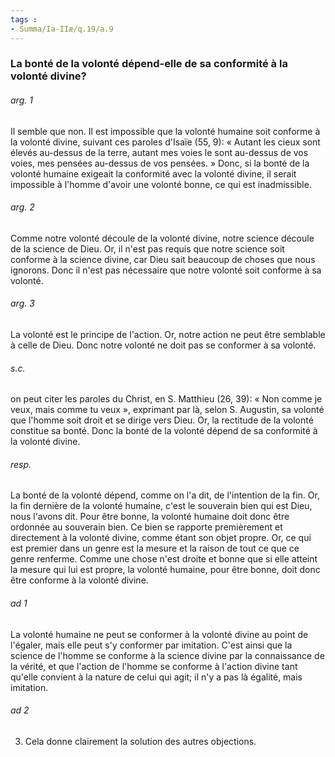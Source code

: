```yaml
---
tags : 
- Summa/Ia-IIæ/q.19/a.9
---
```


### La bonté de la volonté dépend-elle de sa conformité à la volonté divine?

###### arg. 1
Il semble que non. Il est impossible que la volonté humaine soit conforme à la volonté divine, suivant ces paroles d'Isaïe (55, 9): « Autant les cieux sont élevés au-dessus de la terre, autant mes voies le sont au-dessus de vos voies, mes pensées au-dessus de vos pensées. » Donc, si la bonté de la volonté humaine exigeait la conformité avec la volonté divine, il serait impossible à l'homme d'avoir une volonté bonne, ce qui est inadmissible. 

###### arg. 2
Comme notre volonté découle de la volonté divine, notre science découle de la science de Dieu. Or, il n'est pas requis que notre science soit conforme à la science divine, car Dieu sait beaucoup de choses que nous ignorons. Donc il n'est pas nécessaire que notre volonté soit conforme à sa volonté. 

###### arg. 3
La volonté est le principe de l'action. Or, notre action ne peut être semblable à celle de Dieu. Donc notre volonté ne doit pas se conformer à sa volonté. 

###### s.c.
on peut citer les paroles du Christ, en S. Matthieu (26, 39): « Non comme je veux, mais comme tu veux », exprimant par là, selon S. Augustin, sa volonté que l'homme soit droit et se dirige vers Dieu. Or, la rectitude de la volonté constitue sa bonté. Donc la bonté de la volonté dépend de sa conformité à la volonté divine. 

###### resp.
La bonté de la volonté dépend, comme on l'a dit, de l'intention de la fin. Or, la fin dernière de la volonté humaine, c'est le souverain bien qui est Dieu, nous l'avons dit. Pour être bonne, la volonté humaine doit donc être ordonnée au souverain bien. Ce bien se rapporte premièrement et directement à la volonté divine, comme étant son objet propre. Or, ce qui est premier dans un genre est la mesure et la raison de tout ce que ce genre renferme. Comme une chose n'est droite et bonne que si elle atteint la mesure qui lui est propre, la volonté humaine, pour être bonne, doit donc être conforme à la volonté divine. 

###### ad 1
La volonté humaine ne peut se conformer à la volonté divine au point de l'égaler, mais elle peut s'y conformer par imitation. C'est ainsi que la science de l'homme se conforme à la science divine par la connaissance de la vérité, et que l'action de l'homme se conforme à l'action divine tant qu'elle convient à la nature de celui qui agit; il n'y a pas là égalité, mais imitation. 

###### ad 2
3. Cela donne clairement la solution des autres objections. 

